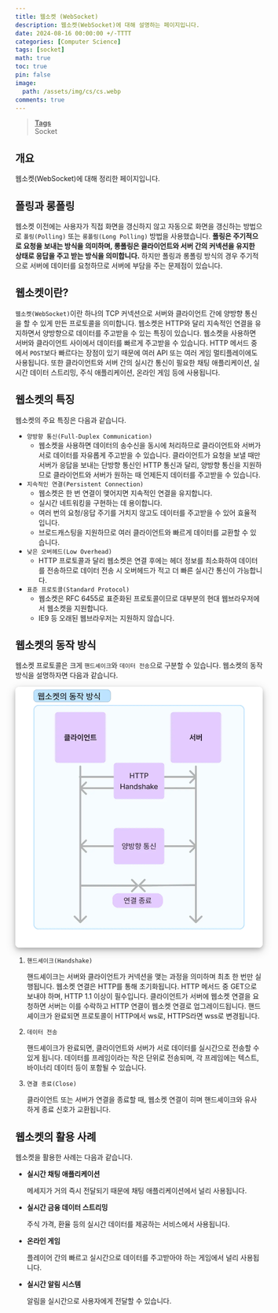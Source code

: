 ```yaml
---
title: 웹소켓 (WebSocket)
description: 웹소켓(WebSocket)에 대해 설명하는 페이지입니다.
date: 2024-08-16 00:00:00 +/-TTTT
categories: [Computer Science]
tags: [socket]
math: true
toc: true
pin: false
image:
  path: /assets/img/cs/cs.webp
comments: true
---
```


<blockquote class="prompt-info"><p><strong><u>Tags</u></strong> <br />
Socket</p></blockquote>

## 개요

웹소켓(WebSocket)에 대해 정리한 페이지입니다.

## 폴링과 롱폴링

웹소켓 이전에는 사용자가 직접 화면을 갱신하지 않고 자동으로 화면을 갱신하는 방법으로 `폴링(Polling)` 또는 `롱폴링(Long Polling)` 방법을 사용했습니다. **폴링은 주기적으로 요청을 보내는 방식을 의미하며, 롱폴링은 클라이언트와 서버 간의 커넥션을 유지한 상태로 응답을 주고 받는 방식을 의미합니다.** 하지만 폴링과 롱폴링 방식의 경우 주기적으로 서버에 데이터를 요청하므로 서버에 부담을 주는 문제점이 있습니다.

## 웹소켓이란?

`웹소켓(WebSocket)`이란 하나의 TCP 커넥션으로 서버와 클라이언트 간에 양방향 통신을 할 수 있게 만든 프로토콜을 의미합니다. 웹소켓은 HTTP와 달리 지속적인 연결을 유지하면서 양방향으로 데이터를 주고받을 수 있는 특징이 있습니다. 웹소켓을 사용하면 서버와 클라이언트 사이에서 데이터를 빠르게 주고받을 수 있습니다. HTTP 메서드 중에서 `POST`보다 빠르다는 장점이 있기 때문에 여러 API 또는 여러 게임 멀티플레이에도 사용됩니다. 또한 클라이언트와 서버 간의 실시간 통신이 필요한 채팅 애플리케이션, 실시간 데이터 스트리밍, 주식 애플리케이션, 온라인 게임 등에 사용됩니다.

## 웹소켓의 특징

웹소켓의 주요 특징은 다음과 같습니다.

- `양방향 통신(Full-Duplex Communication)`
  - 웹소켓을 사용하면 데이터의 송수신을 동시에 처리하므로 클라이언트와 서버가 서로 데이터를 자유롭게 주고받을 수 있습니다. 클라이언트가 요청을 보낼 때만 서버가 응답을 보내는 단방향 통신인 HTTP 통신과 달리, 양방향 통신을 지원하므로 클라이언트와 서버가 원하는 때 언제든지 데이터를 주고받을 수 있습니다.
- `지속적인 연결(Persistent Connection)`
  - 웹소켓은 한 번 연결이 맺어지면 지속적인 연결을 유지합니다.
  - 실시간 네트워킹을 구현하는 데 용이합니다.
  - 여러 번의 요청/응답 주기를 거치지 않고도 데이터를 주고받을 수 있어 효율적입니다.
  - 브로드캐스팅을 지원하므로 여러 클라이언트와 빠르게 데이터를 교환할 수 있습니다.
- `낮은 오버헤드(Low Overhead)`
  - HTTP 프로토콜과 달리 웹소켓은 연결 후에는 헤더 정보를 최소화하여 데이터를 전송하므로 데이터 전송 시 오버헤드가 적고 더 빠른 실시간 통신이 가능합니다.
- `표준 프로토콜(Standard Protocol)`
  - 웹소켓은 RFC 6455로 표준화된 프로토콜이므로 대부분의 현대 웹브라우저에서 웹소켓을 지원합니다.
  - IE9 등 오래된 웹브라우저는 지원하지 않습니다.

## 웹소켓의 동작 방식

웹소켓 프로토콜은 크게 `핸드셰이크`와 `데이터 전송`으로 구분할 수 있습니다. 웹소켓의 동작 방식을 설명하자면 다음과 같습니다.

<img src="/assets/img/cs/websocket/pic1.webp" alt="pic1" style="box-shadow: 0 4px 8px 0 rgba(0, 0, 0, 0.2), 0 6px 20px 0 rgba(0, 0, 0, 0.19); border-radius: 0.5rem"/>

1. `핸드셰이크(Handshake)`

   핸드셰이크는 서버와 클라이언트가 커넥션을 맺는 과정을 의미하며 최초 한 번만 실행됩니다. 웹소켓 연결은 HTTP를 통해 초기화됩니다. HTTP 메서드 중 GET으로 보내야 하며, HTTP 1.1 이상이 필수입니다. 클라이언트가 서버에 웹소켓 연결을 요청하면 서버는 이를 수락하고 HTTP 연결이 웹소켓 연결로 업그레이드됩니다. 핸드셰이크가 완료되면 프로토콜이 HTTP에서 ws로, HTTPS라면 wss로 변경됩니다.

2. `데이터 전송`

   핸드셰이크가 완료되면, 클라이언트와 서버가 서로 데이터를 실시간으로 전송할 수 있게 됩니다. 데이터를 프레임이라는 작은 단위로 전송되며, 각 프레임에는 텍스트, 바이너리 데이터 등이 포함될 수 있습니다.

3. `연결 종료(Close)`

   클라이언트 또는 서버가 연결을 종료할 때, 웹소켓 연결이 히며 핸드셰이크와 유사하게 종료 신호가 교환됩니다.

## 웹소켓의 활용 사례

웹소켓을 활용한 사례는 다음과 같습니다.

- <b>실시간 채팅 애플리케이션</b>

  메세지가 거의 즉시 전달되기 때문에 채팅 애플리케이션에서 널리 사용됩니다.

- <b>실시간 금융 데이터 스트리밍</b>

  주식 가격, 환율 등의 실시간 데이터를 제공하는 서비스에서 사용됩니다.

- <b>온라인 게임</b>

  플레이어 간의 빠르고 실시간으로 데이터를 주고받아야 하는 게임에서 널리 사용됩니다.

- <b>실시간 알림 시스템</b>

  알림을 실시간으로 사용자에게 전달할 수 있습니다.
